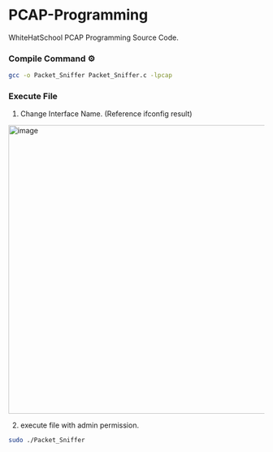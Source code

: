 # PCAP-Programming
WhiteHatSchool PCAP Programming Source Code.

### Compile Command ⚙️
```bash
gcc -o Packet_Sniffer Packet_Sniffer.c -lpcap
```
### Execute File
1. Change Interface Name. (Reference ifconfig result)
<img width="568" alt="image" src="https://github.com/one3147/PCAP-Programming/assets/103029974/cf232580-310b-49a2-8c14-8cf58c705321">

2. execute file with admin permission.
```bash
sudo ./Packet_Sniffer
```
